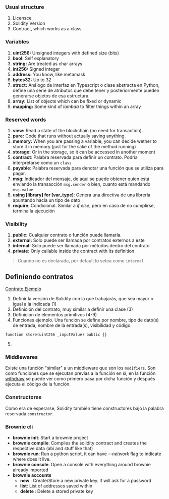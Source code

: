### Usual structure
1. Licensce
2. Solidity Version
3. Contract, which works as a class

### Variables
1. **uint256:** Unsigned integers with defined size (bits)
2. **bool:** Self explanatory
2. **string:** Are treated as char arrays
2. **int256:** Signed integer
2. **address:** You know, like metamask
2. **bytes32:** Up to 32
7. **struct:**  Análogo de interfaz en Typescript o clase abstracta en Python, define una serie de atributos que debe tener y posteriormente pueden generarse objetos de esa estructura.
8. **array:** List of objects which can be fixed or dynamic
9. **mapping:** Some kind of *lambda* to filter things within an array

### Reserved words
1. **view:** Read a state of the blockchain (no need for transaction).
2. **pure:** Code that runs without actually saving anything.
3. **memory:** When you are passing a variable, you can decide wether to store it in memory (just for the sake of the method running)
4. **storage:** Or in the storage, so it can be accessed in another moment
5. **contract**: Palabra reservada para definir un contrato. Podría interpretarse como un `class`
6. **payable**: Palabra reservada para denotar una función que se utiliza para pagar.
7. **msg**: Indicador del mensaje, de aqui se puede obtener quien está enviando la transacción `msg.sender` o bien, cuanto está mandando `msg.value`
8. **using [library] for [var_type]**: Genera una directiva de una librería apuntando hacia un tipo de dato
9. **require**: Condicional. Similar a _if else_, pero en caso de no cumplirse, termina la ejecución

### Visibility
1. **public:** Cualquier contrato o función puede llamarla.
2. **external:** Solo puede ser llamada por contratos externos a este
3. **internal:** Solo puede ser llamada por métodos dentro del contrato
4. **private:** Only callable inside the contract with its definition
> Cuando no es declarada, por default lo setea como `internal`

## Definiendo contratos
[Contrato Ejemplo](/solidity_core/simpleStorage.sol)
1. Definir la versión de Solidity con la que trabajarás, que sea mayor o igual a la indicada (1)
2. Definición del contrato, muy similar a definir una clase (3)
3. Definición de elementos primitivos (4-9)
4. Funciones ejemplo. Una función se define por nombre, tipo de dato(s) de entrada, nombre de la entrada(s), visibilidad y código.
```
function store(uint256 _inputValue) public {}
```
5. 

### Middlewares
Existe una función "similar" a un middleware que son los `modifiers`. Son como funciones que se ejecutan previas a la función en sí, en la función [withdraw](/solidity_core/FundMe.sol) se puede ver como primero pasa por dicha función y después ejecuta el código de la función.

### Constructores
Como era de esperarse, Solidity también tiene constructores bajo la palabra reservada `constructor`.


### Brownie cli
- **brownie init**: Start a brownie project
- **brownie compile**: Compiles the solidity contract and creates the respective data (abi and stuff like that)
- **brownie run**: Run a python script, it can have *--network* flag to indicate where does it live.
- **brownie console**: Open a console with everything around brownie already imported
- **brownie accounts**
    - **new <name or alias>**: Create/Store a new private key. It will ask for a password
    - **list**: List of addresses saved within 
    - **delete <name or alias>**: Delete a stored private key